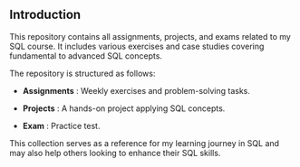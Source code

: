 ## Introduction
This repository contains all assignments, projects, and exams related to my SQL course. It includes various exercises and case studies covering fundamental to advanced SQL concepts.

The repository is structured as follows:

- **Assignments** : Weekly exercises and problem-solving tasks.

- **Projects** : A hands-on project applying SQL concepts.

- **Exam** : Practice test.

This collection serves as a reference for my learning journey in SQL and may also help others looking to enhance their SQL skills.
